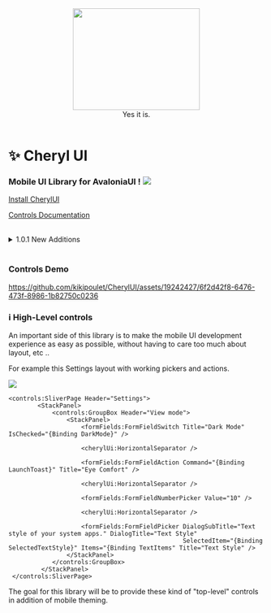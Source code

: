 <div id="header" align="center">
 <kbd>
<img src="https://zupimages.net/up/23/46/jjt8.jpeg" width="250" height="200"></img> 
  </kbd>
<br/>
Yes it is.
</div>
<br/>

# ✨ Cheryl UI

### Mobile UI Library for AvaloniaUI ! <img src="https://www.avaloniaui.net/img/logo/avalonia-white-purple.svg"></img>

[Install CherylUI](https://github.com/kikipoulet/CherylUI/wiki/1.-Installation) 

[Controls Documentation](https://github.com/kikipoulet/CherylUI/wiki/2.-Controls) 

<br/>
<details>
  <summary>1.0.1 New Additions</summary>
 <img src="https://raw.githubusercontent.com/kikipoulet/CherylUI/master/CherylImages/navigationtransition.gif"></img> 
  <img src="https://raw.githubusercontent.com/kikipoulet/CherylUI/master/CherylImages/sliverpagelong.gif"></img> 
 <img src="https://raw.githubusercontent.com/kikipoulet/CherylUI/master/CherylImages/bottomtabs.gif"></img> 
  <img src="https://raw.githubusercontent.com/kikipoulet/CherylUI/master/CherylImages/datepicker.gif"></img> 
  <img src="https://raw.githubusercontent.com/kikipoulet/CherylUI/master/CherylImages/dialog.gif"></img> 
  <img src="https://raw.githubusercontent.com/kikipoulet/CherylUI/master/CherylImages/toast.gif"></img> 
</details>


 

<br/>

### Controls Demo

https://github.com/kikipoulet/CherylUI/assets/19242427/6f2d42f8-6476-473f-8986-1b82750c0236


### ℹ️ High-Level controls

An important side of this library is to make the mobile UI development experience as easy as possible, without having to care too much about layout, etc .. 

For example this Settings layout with working pickers and actions.

 <img src="https://raw.githubusercontent.com/kikipoulet/CherylUI/master/CherylImages/SettingsDemo.png"></img> 

```
<controls:SliverPage Header="Settings">
        <StackPanel>
            <controls:GroupBox Header="View mode">
                <StackPanel>
                    <formFields:FormFieldSwitch Title="Dark Mode" IsChecked="{Binding DarkMode}" />

                    <cherylUi:HorizontalSeparator />

                    <formFields:FormFieldAction Command="{Binding LaunchToast}" Title="Eye Comfort" />

                    <cherylUi:HorizontalSeparator />

                    <formFields:FormFieldNumberPicker Value="10" />

                    <cherylUi:HorizontalSeparator />

                    <formFields:FormFieldPicker DialogSubTitle="Text style of your system apps." DialogTitle="Text Style"
                                                SelectedItem="{Binding SelectedTextStyle}" Items="{Binding TextItems" Title="Text Style" /> 
                </StackPanel>
            </controls:GroupBox>
         </StackPanel>
 </controls:SliverPage>
```

The goal for this library will be to provide these kind of "top-level" controls in addition of mobile theming.
